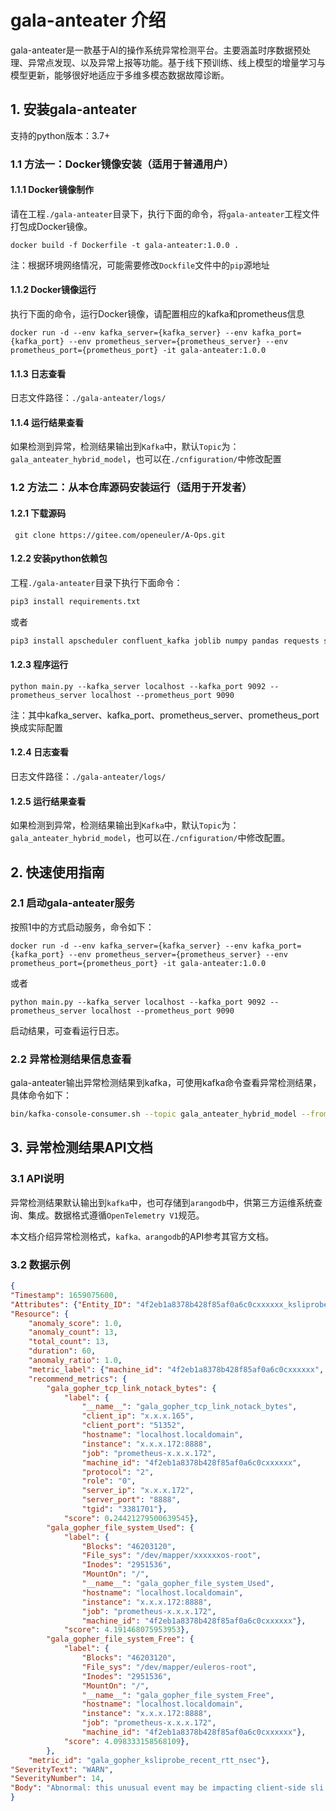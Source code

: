 # gala-anteater 介绍

gala-anteater是一款基于AI的操作系统异常检测平台。主要涵盖时序数据预处理、异常点发现、以及异常上报等功能。基于线下预训练、线上模型的增量学习与模型更新，能够很好地适应于多维多模态数据故障诊断。

## 1. 安装gala-anteater

支持的python版本：3.7+

### 1.1 方法一：Docker镜像安装（适用于普通用户）

#### 1.1.1 Docker镜像制作

请在工程`./gala-anteater`目录下，执行下面的命令，将`gala-anteater`工程文件打包成Docker镜像。

```
docker build -f Dockerfile -t gala-anteater:1.0.0 .
```

注：根据环境网络情况，可能需要修改`Dockfile`文件中的`pip`源地址

#### 1.1.2 Docker镜像运行

执行下面的命令，运行Docker镜像，请配置相应的kafka和prometheus信息

```
docker run -d --env kafka_server={kafka_server} --env kafka_port={kafka_port} --env prometheus_server={prometheus_server} --env prometheus_port={prometheus_port} -it gala-anteater:1.0.0
```



#### 1.1.3 日志查看

日志文件路径：`./gala-anteater/logs/`

#### 1.1.4 运行结果查看

如果检测到异常，检测结果输出到`Kafka`中，默认`Topic`为：`gala_anteater_hybrid_model`，也可以在`./cnfiguration/`中修改配置



### 1.2 方法二：从本仓库源码安装运行（适用于开发者）

#### 1.2.1 下载源码

```
 git clone https://gitee.com/openeuler/A-Ops.git
```

#### 1.2.2 安装python依赖包  

工程`./gala-anteater`目录下执行下面命令：

```bash
pip3 install requirements.txt
```
或者
```bash
pip3 install apscheduler confluent_kafka joblib numpy pandas requests scikit-learn torch
```
#### 1.2.3 程序运行

```
python main.py --kafka_server localhost --kafka_port 9092 --prometheus_server localhost --prometheus_port 9090
```

注：其中kafka_server、kafka_port、prometheus_server、prometheus_port换成实际配置

#### 1.2.4 日志查看

日志文件路径：`./gala-anteater/logs/`

#### 1.2.5 运行结果查看

如果检测到异常，检测结果输出到`Kafka`中，默认`Topic`为：`gala_anteater_hybrid_model`，也可以在`./cnfiguration/`中修改配置。

## 2. 快速使用指南

### 2.1 启动gala-anteater服务

按照1中的方式启动服务，命令如下：

```shell
docker run -d --env kafka_server={kafka_server} --env kafka_port={kafka_port} --env prometheus_server={prometheus_server} --env prometheus_port={prometheus_port} -it gala-anteater:1.0.0
```

或者

```shell
python main.py --kafka_server localhost --kafka_port 9092 --prometheus_server localhost --prometheus_port 9090
```

启动结果，可查看运行日志。

### 2.2 异常检测结果信息查看

gala-anteater输出异常检测结果到kafka，可使用kafka命令查看异常检测结果，具体命令如下：

```bash
bin/kafka-console-consumer.sh --topic gala_anteater_hybrid_model --from-beginning --bootstrap-server localhost:9092
```

## 3. 异常检测结果API文档

### 3.1 API说明

异常检测结果默认输出到`kafka`中，也可存储到`arangodb`中，供第三方运维系统查询、集成。数据格式遵循`OpenTelemetry V1`规范。

本文档介绍异常检测格式，`kafka、arangodb`的API参考其官方文档。

### 3.2 数据示例

```json
{
"Timestamp": 1659075600, 
"Attributes": {"Entity_ID": "4f2eb1a8378b428f85af0a6c0cxxxxxx_ksliprobe_1513_18"}, 
"Resource": {
	"anomaly_score": 1.0, 
	"anomaly_count": 13, 
	"total_count": 13, 
	"duration": 60, 
	"anomaly_ratio": 1.0, 
	"metric_label": {"machine_id": "4f2eb1a8378b428f85af0a6c0cxxxxxx", "tgid": "1513", "conn_fd": "18"}, 
	"recommend_metrics": {
		"gala_gopher_tcp_link_notack_bytes": {
			"label": {
				"__name__": "gala_gopher_tcp_link_notack_bytes", 
				"client_ip": "x.x.x.165", 
				"client_port": "51352", 
				"hostname": "localhost.localdomain", 
				"instance": "x.x.x.172:8888", 
				"job": "prometheus-x.x.x.172", 
				"machine_id": "4f2eb1a8378b428f85af0a6c0cxxxxxx", 
				"protocol": "2", 
				"role": "0", 
				"server_ip": "x.x.x.172", 
				"server_port": "8888", 
				"tgid": "3381701"}, 
			"score": 0.24421279500639545}, 
		"gala_gopher_file_system_Used": {
			"label": {
				"Blocks": "46203120", 
				"File_sys": "/dev/mapper/xxxxxxos-root", 
				"Inodes": "2951536", 
				"MountOn": "/", 
				"__name__": "gala_gopher_file_system_Used", 
				"hostname": "localhost.localdomain", 
				"instance": "x.x.x.172:8888", 
				"job": "prometheus-x.x.x.172", 
				"machine_id": "4f2eb1a8378b428f85af0a6c0cxxxxxx"}, 
			"score": 4.191468075953953}, 
		"gala_gopher_file_system_Free": {
			"label": {
				"Blocks": "46203120", 
				"File_sys": "/dev/mapper/euleros-root", 
				"Inodes": "2951536", 
				"MountOn": "/", 
				"__name__": "gala_gopher_file_system_Free", 
				"hostname": "localhost.localdomain", 
				"instance": "x.x.x.172:8888", 
				"job": "prometheus-x.x.x.172", 
				"machine_id": "4f2eb1a8378b428f85af0a6c0cxxxxxx"}, 
			"score": 4.098333158568109}, 
		}, 
    "metric_id": "gala_gopher_ksliprobe_recent_rtt_nsec"}, 
"SeverityText": "WARN", 
"SeverityNumber": 14, 
"Body": "Abnormal: this unusual event may be impacting client-side sli performance."
}
```

